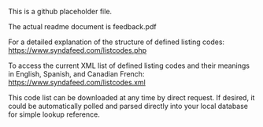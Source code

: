 This is a github placeholder file.

The actual readme document is feedback.pdf

For a detailed explanation of the structure of defined listing codes:
https://www.syndafeed.com/listcodes.php

To access the current XML list of defined listing codes and their meanings in English, Spanish, and Canadian French:
https://www.syndafeed.com/listcodes.xml

This code list can be downloaded at any time by direct request. If desired, it could be automatically polled and parsed directly into your local database for simple lookup reference.

